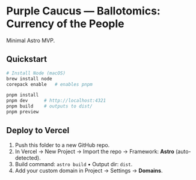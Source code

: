 # Purple Caucus — Ballotomics: Currency of the People

Minimal Astro MVP.

## Quickstart
```bash
# Install Node (macOS)
brew install node
corepack enable   # enables pnpm

pnpm install
pnpm dev      # http://localhost:4321
pnpm build    # outputs to dist/
pnpm preview
```

## Deploy to Vercel
1) Push this folder to a new GitHub repo.
2) In Vercel → New Project → Import the repo → Framework: **Astro** (auto-detected).
3) Build command: `astro build` • Output dir: `dist`.
4) Add your custom domain in Project → Settings → **Domains**.

